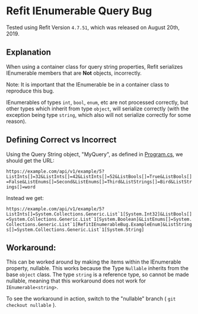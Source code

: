 # Refit IEnumerable Query Bug

Tested using Refit Version `4.7.51`, which was released on August 20th, 2019.

## Explanation

When using a container class for query string properties, Refit serializes IEnumerable members that are **Not** objects, incorrectly. 

Note: It is important that the IEnumerable be in a container class to reproduce this bug.

IEnumerables of types `int`, `bool`, `enum`, etc are not processed correctly, but other types which inherit from type `object`, will serialize correctly (with the exception being type `string`, which also will not serialize correctly for some reason).

## Defining Correct vs Incorrect

Using the Query String object, "MyQuery", as defined in [Program.cs](.Program.cs), we should get the URL: 

```https://example.com/api/v1/example/5?ListInts[]=32&ListInts[]=42&ListInts[]=52&ListBools[]=True&ListBools[]=False&ListEnums[]=Second&ListEnums[]=Third&ListStrings[]=Bird&ListStrings[]=word```

Instead we get:

```https://example.com/api/v1/example/5?ListInts[]=System.Collections.Generic.List`1[System.Int32]&ListBools[]=System.Collections.Generic.List`1[System.Boolean]&ListEnums[]=System.Collections.Generic.List`1[RefitIEnumerableBug.ExampleEnum]&ListStrings[]=System.Collections.Generic.List`1[System.String]```

## Workaround:

This can be worked around by making the items within the IEnumerable property, nullable. This works because the Type `Nullable` inherits from the base `object` class. The type `string` is a reference type, so cannot be made nullable, meaning that this workaround does not work for `IEnumerable<string>`.

To see the workaround in action, switch to the "nullable" branch ( `git checkout nullable` ).